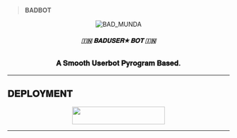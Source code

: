 
> 𝐁𝐀𝐃𝐁𝐎𝐓 </b>
</h1>

<p align="center">
  <img src="https://te.legra.ph/file/d4bf46af570e1d72eabd5.jpg" alt="BAD_MUNDA">
</p>

<h6 align="center">
  <b>🇮🇳 𝐁𝐀𝐃𝐔𝐒𝐄𝐑★𝐁𝐎𝐓 🇮🇳</b>
</h6>

<h3 align="center">
  <b>𝐀 𝐒𝐦𝐨𝐨𝐭𝐡 𝐔𝐬𝐞𝐫𝐛𝐨𝐭 𝐏𝐲𝐫𝐨𝐠𝐫𝐚𝐦 𝐁𝐚𝐬𝐞𝐝.</b>
</h3>

-------------------------
## 𝐃𝐄𝐏𝐋𝐎𝐘𝐌𝐄𝐍𝐓

<p align="center"><a href="http://dashboard.heroku.com/new?template=https://github.com/badmunda98/BadXuserbot"> <img src="https://img.shields.io/badge/Deploy%20On%20Heroku-black?style=for-the-badge&logo=heroku" width="210" height="40"/></a></p>

-------------------------
